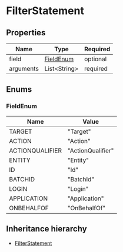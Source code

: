

# FilterStatement

## Properties

Name | Type | Required
-------- | -------- | --------
field | [FieldEnum](#FieldEnum) | optional
arguments | List&lt;String&gt; | required




## Enums


<a name="FieldEnum"></a>
### FieldEnum

Name | Value
---- | -----
TARGET | &quot;Target&quot;
ACTION | &quot;Action&quot;
ACTIONQUALIFIER | &quot;ActionQualifier&quot;
ENTITY | &quot;Entity&quot;
ID | &quot;Id&quot;
BATCHID | &quot;BatchId&quot;
LOGIN | &quot;Login&quot;
APPLICATION | &quot;Application&quot;
ONBEHALFOF | &quot;OnBehalfOf&quot;






## Inheritance hierarchy


* [FilterStatement](FilterStatement.md)
